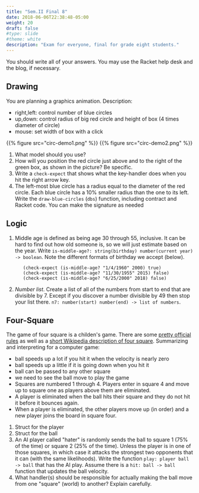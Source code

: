 ```yaml
---
title: "Sem.II Final 8"
date: 2018-06-06T22:38:48-05:00
weight: 20
draft: false
#type: slide
#theme: white
description: "Exam for everyone, final for grade eight students."
---
```


You should write all of your answers.
You may use the Racket help desk and the blog, if necessary.


## Drawing

You are planning a graphics animation. Description:

   * right,left: control number of blue circles
   * up,down: control radius of big red circle and height of box (4 times diameter of circle)
   * mouse: set width of box with a click

   {{% figure src="circ-demo1.png" %}}
   {{% figure src="circ-demo2.png" %}}

   1. What model should you use?
   2. How will you position the red circle just above and to the right of the green box, as shown in the picture? Be specific.
   3. Write a `check-expect` that shows what the key-handler does when you hit the right arrow key.
   4. The left-most blue circle has a radius equal to the diameter of the red circle. Each blue circle has a 10% smaller radius than the one to its left. Write the `draw-blue-circles` (`dbs`) function, including contract and Racket code. You can make the signature as needed 

## Logic

1. Middle age is defined as being age 30 through 55, inclusive. It can
be hard to find out how old someone is, so we will just estimate based
on the year. Write `is-middle-age?: string(birthday) number(current year) -> boolean`. Note the different formats of birthday we accept (below). 

          (check-expect (is-middle-age? "1/4/1960" 2000) true)
          (check-expect (is-middle-age? "11/30/1955" 2015) false)
          (check-expect (is-middle-age? "6/25/2000" 2018) false)

2. *Number list*. Create a list of all of the numbers from start to end that are divisible by 7. Except if you discover a number divisible by 49 then stop your list there. `n7: number(start) number(end) -> list of numbers`.



## Four-Square


The game of four square is a childen's game. There are some [pretty
official rules](http://www.squarefour.org/rules) as well as a [short
Wikipedia description of four
square](https://en.wikipedia.org/wiki/Four_square). Summarizing and
interpreting for a computer game:

* ball speeds up a lot if you hit it when the velocity is nearly zero
* ball speeds up a little if it is going down when you hit it
* ball can be passed to any other square
* we need to see the ball move to play the game
* Squares are numbered 1 through 4. Players enter in square 4 and move up to square one as players above them are eliminated.
* A player is eliminated when the ball hits their square and they do not hit it before it bounces again.
* When a player is eliminated, the other players move up (in order) and a new player joins the board in square four. 

1. Struct for the player
2. Struct for the ball
3. An AI player called "hater" is randomly sends the ball to square 1 (75% of the time) or square 2 (25% of the time).  Unless the player is in one of those squares, in which case it attacks the strongest two opponents that it can (with the same likelihoods). Write the function `play: player ball -> ball` that has the AI play. Assume there is a `hit: ball -> ball` function that updates the ball velocity.
4. What handler(s) should be responsible for actually making the ball move from one "square" (world) to another? Explain carefully.


